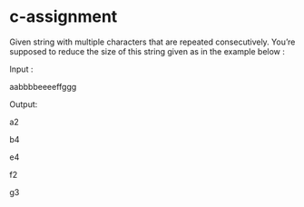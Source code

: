 # c-assignment

Given string with multiple characters that are repeated consecutively. You’re supposed to reduce the size of this string given as in the example below :

Input :

aabbbbeeeeffggg

Output:

a2

b4

e4

f2

g3
